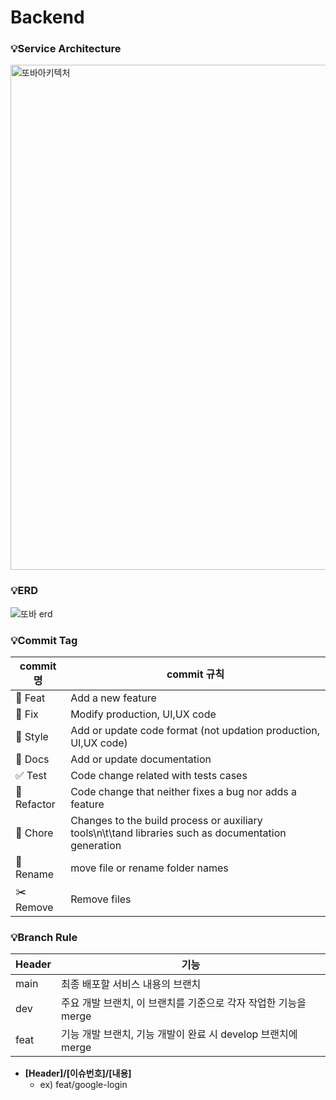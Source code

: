 # Backend

### 💡Service Architecture
<img width="808" alt="또바아키텍처" src="https://github.com/Kusitms-29th-Meetup-TeamE/Backend/assets/129354455/2bc75a11-1f06-42d9-9484-d900d222b2d9">

### 💡ERD
![또바 erd](https://github.com/Kusitms-29th-Meetup-TeamE/Backend/assets/129354455/bdc92d84-f3ee-44e1-9a0c-835adc8c2723)


### 💡Commit Tag

| commit명 | commit 규칙 |
| --- | --- |
| 📍 Feat | Add a new feature |
| 🔨 Fix | Modify production, UI,UX code |
| 🎨 Style | Add or update code format (not updation production, UI,UX code) |
| 📝 Docs | Add or update documentation |
| ✅ Test | Code change related with tests cases |
| 🤖 Refactor | Code change that neither fixes a bug nor adds a feature |
| 🚚 Chore | Changes to the build process or auxiliary tools\n\t\tand libraries such as documentation generation |
| 🔧 Rename | move file or rename folder names |
| ✂️ Remove | Remove files |

### 💡Branch Rule

| Header | 기능 |
| --- | --- |
| main | 최종 배포할 서비스 내용의 브랜치 |
| dev | 주요 개발 브랜치, 이 브랜치를 기준으로 각자 작업한 기능을 merge |
| feat | 기능 개발 브랜치, 기능 개발이 완료 시 develop 브랜치에 merge |
- **[Header]/[이슈번호]/[내용]**
    - ex) feat/google-login
